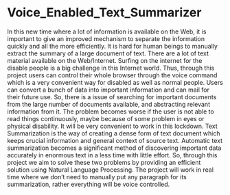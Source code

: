 # Voice_Enabled_Text_Summarizer
In this new time where a lot of information is available on the Web, it is important to give an improved mechanism to separate the information quickly and all the more efficiently. It is hard for human beings to manually extract the summary of a large document of text. There are a lot of text material available on the Web/Internet. Surfing on the internet for the disable people is a big challenge in this Internet world. Thus, through this project users can control their whole browser through the voice command which is a very convenient way for disabled as well as normal people. Users can convert a bunch of data into important information and can mail for their future use. So, there is a issue of searching for important documents from the large number of documents available, and abstracting relevant information from it. The problem becomes worse if the user is not able to read things continuously, maybe because of some problem in eyes or physical disability. It will be very convenient to work in this lockdown. Text Summarization is the way of creating a dense form of text document which keeps crucial information and general context of source text. Automatic text summarization becomes a significant method of discovering important data accurately in enormous text in a less time with little effort. So, through this project we aim to solve these two problems by providing an efficient solution using Natural Language Processing. The project will work in real time where we don’t need to manually put any paragraph for its summarization, rather everything will be voice controlled.
